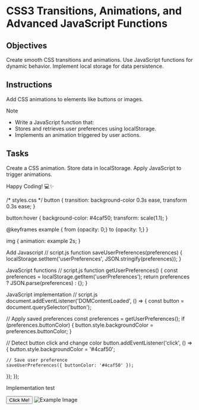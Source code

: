 # CSS3 Transitions, Animations, and Advanced JavaScript Functions

## Objectives

Create smooth CSS transitions and animations.
Use JavaScript functions for dynamic behavior.
Implement local storage for data persistence.

## Instructions
Add CSS animations to elements like buttons or images.

>[!NOTE]
> - Write a JavaScript function that:
> - Stores and retrieves user preferences using localStorage.
> - Implements an animation triggered by user actions.

## Tasks

Create a CSS animation.
Store data in localStorage.
Apply JavaScript to trigger animations.

Happy Coding! 💻✨



/* styles.css */
button {
  transition: background-color 0.3s ease, transform 0.3s ease;
}

button:hover {
  background-color: #4caf50;
  transform: scale(1.1);
}

@keyframes example {
  from {opacity: 0;}
  to {opacity: 1;}
}

img {
  animation: example 2s;
}


Add Javascript
// script.js
function saveUserPreferences(preferences) {
  localStorage.setItem('userPreferences', JSON.stringify(preferences));
}


JavaScript functions 
// script.js
function getUserPreferences() {
  const preferences = localStorage.getItem('userPreferences');
  return preferences ? JSON.parse(preferences) : {};
}


JavaScript implementation 
// script.js
document.addEventListener('DOMContentLoaded', () => {
  const button = document.querySelector('button');
  
  // Apply saved preferences
  const preferences = getUserPreferences();
  if (preferences.buttonColor) {
    button.style.backgroundColor = preferences.buttonColor;
  }

  // Detect button click and change color
  button.addEventListener('click', () => {
    button.style.backgroundColor = '#4caf50';
    
    // Save user preference
    saveUserPreferences({ buttonColor: '#4caf50' });
  });
});



Implementation test 
<!-- index.html -->
<!DOCTYPE html>
<html lang="en">
<head>
  <meta charset="UTF-8">
  <meta name="viewport" content="width=device-width, initial-scale=1.0">
  <link rel="stylesheet" href="styles.css">
  <title>CSS Animations and Local Storage</title>
</head>
<body>
  <button>Click Me!</button>
  <img src="image.jpg" alt="Example Image">
  <script src="script.js"></script>
</body>
</html>
